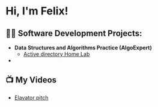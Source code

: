 <h1>Hi, I'm Felix! </h1>

<h2>👨‍💻 Software Development Projects:</h2>

- <b>Data Structures and Algorithms Practice (AlgoExpert)</b>
  - [Active directory Home Lab]()
-
<h2>📺 My Videos</h2>

- [Elavator pitch]()
  

